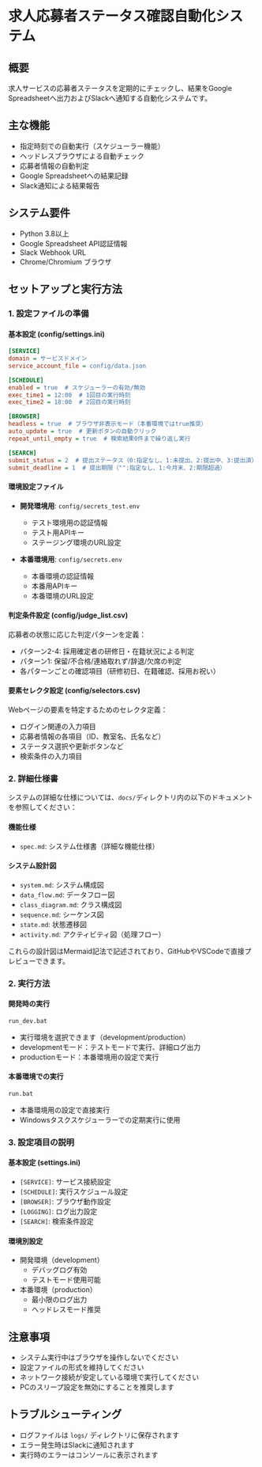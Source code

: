 # 求人応募者ステータス確認自動化システム

## 概要
求人サービスの応募者ステータスを定期的にチェックし、結果をGoogle Spreadsheetへ出力およびSlackへ通知する自動化システムです。

## 主な機能
- 指定時刻での自動実行（スケジューラー機能）
- ヘッドレスブラウザによる自動チェック
- 応募者情報の自動判定
- Google Spreadsheetへの結果記録
- Slack通知による結果報告

## システム要件
- Python 3.8以上
- Google Spreadsheet API認証情報
- Slack Webhook URL
- Chrome/Chromium ブラウザ

## セットアップと実行方法

### 1. 設定ファイルの準備

#### 基本設定 (config/settings.ini)
```ini
[SERVICE]
domain = サービスドメイン
service_account_file = config/data.json

[SCHEDULE]
enabled = true  # スケジューラーの有効/無効
exec_time1 = 12:00  # 1回目の実行時刻
exec_time2 = 18:00  # 2回目の実行時刻

[BROWSER]
headless = true  # ブラウザ非表示モード（本番環境ではtrue推奨）
auto_update = true  # 更新ボタンの自動クリック
repeat_until_empty = true  # 検索結果0件まで繰り返し実行

[SEARCH]
submit_status = 2  # 提出ステータス（0:指定なし、1:未提出、2:提出中、3:提出済）
submit_deadline = 1  # 提出期限（"":指定なし、1:今月末、2:期限超過）
```

#### 環境設定ファイル
- **開発環境用**: `config/secrets_test.env`
  - テスト環境用の認証情報
  - テスト用APIキー
  - ステージング環境のURL設定

- **本番環境用**: `config/secrets.env`
  - 本番環境の認証情報
  - 本番用APIキー
  - 本番環境のURL設定

#### 判定条件設定 (config/judge_list.csv)
応募者の状態に応じた判定パターンを定義：
- パターン2-4: 採用確定者の研修日・在籍状況による判定
- パターン1: 保留/不合格/連絡取れず/辞退/欠席の判定
- 各パターンごとの確認項目（研修初日、在籍確認、採用お祝い）

#### 要素セレクタ設定 (config/selectors.csv)
Webページの要素を特定するためのセレクタ定義：
- ログイン関連の入力項目
- 応募者情報の各項目（ID、教室名、氏名など）
- ステータス選択や更新ボタンなど
- 検索条件の入力項目

### 2. 詳細仕様書
システムの詳細な仕様については、`docs/`ディレクトリ内の以下のドキュメントを参照してください：

#### 機能仕様
- `spec.md`: システム仕様書（詳細な機能仕様）

#### システム設計図
- `system.md`: システム構成図
- `data_flow.md`: データフロー図
- `class_diagram.md`: クラス構成図
- `sequence.md`: シーケンス図
- `state.md`: 状態遷移図
- `activity.md`: アクティビティ図（処理フロー）

これらの設計図はMermaid記法で記述されており、GitHubやVSCodeで直接プレビューできます。

### 2. 実行方法

#### 開発時の実行
```bash
run_dev.bat
```
- 実行環境を選択できます（development/production）
- developmentモード：テストモードで実行、詳細ログ出力
- productionモード：本番環境用の設定で実行

#### 本番環境での実行
```bash
run.bat
```
- 本番環境用の設定で直接実行
- Windowsタスクスケジューラーでの定期実行に使用

### 3. 設定項目の説明

#### 基本設定 (settings.ini)
- `[SERVICE]`: サービス接続設定
- `[SCHEDULE]`: 実行スケジュール設定
- `[BROWSER]`: ブラウザ動作設定
- `[LOGGING]`: ログ出力設定
- `[SEARCH]`: 検索条件設定

#### 環境別設定
- 開発環境（development）
  - デバッグログ有効
  - テストモード使用可能
- 本番環境（production）
  - 最小限のログ出力
  - ヘッドレスモード推奨

## 注意事項
- システム実行中はブラウザを操作しないでください
- 設定ファイルの形式を維持してください
- ネットワーク接続が安定している環境で実行してください
- PCのスリープ設定を無効にすることを推奨します

## トラブルシューティング
- ログファイルは `logs/` ディレクトリに保存されます
- エラー発生時はSlackに通知されます
- 実行時のエラーはコンソールに表示されます
